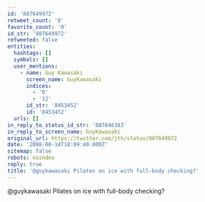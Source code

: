 ```yaml
---
id: '887649972'
retweet_count: '0'
favorite_count: '0'
id_str: '887649972'
retweeted: false
entities:
  hashtags: []
  symbols: []
  user_mentions:
    - name: Guy Kawasaki
      screen_name: GuyKawasaki
      indices:
        - '0'
        - '12'
      id_str: '8453452'
      id: '8453452'
  urls: []
in_reply_to_status_id_str: '887646383'
in_reply_to_screen_name: GuyKawasaki
original_url: https://twitter.com/jth/status/887649972
date: '2008-08-14T18:09:40.000Z'
sitemap: false
robots: noindex
reply: true
title: '@guykawasaki Pilates on ice with full-body checking?'
---
```


@guykawasaki Pilates on ice with full-body checking?